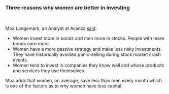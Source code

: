 
### Three reasons why women are better in investing

<br>

Moa Langemark, an Analyst at Avanza [said](https://investors.avanza.se/media/press/2022/kvinnor-investerar-dubbelt-sa-bra-som-man):
- Women invest more in bonds and men more in stocks. People with more bonds earn more.
- Women have a more passive strategy and make less risky investments. They have historically avoided panic-selling during stock market crash events.
- Women tend to invest in companies they know well and whose products and services they use themselves.

Moa adds that women, on average, save less than men every month which is one of the factors as to why women have less capital.

